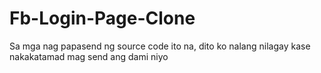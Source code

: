# Fb-Login-Page-Clone
Sa mga nag papasend ng source code ito na, dito ko nalang nilagay kase nakakatamad mag send ang dami niyo
